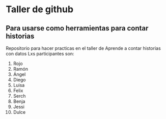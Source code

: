 # Taller de github
## Para usarse como herramientas para contar historias

Repositorio para hacer practicas en el taller de Aprende a contar historias con datos
Lxs participantes son:
1. Rojo
1. Ramón
1. Ángel
1. Diego
1. Luisa
1. Felix
1. Serch
1. Benja
1. Jessi
1. Dulce 
